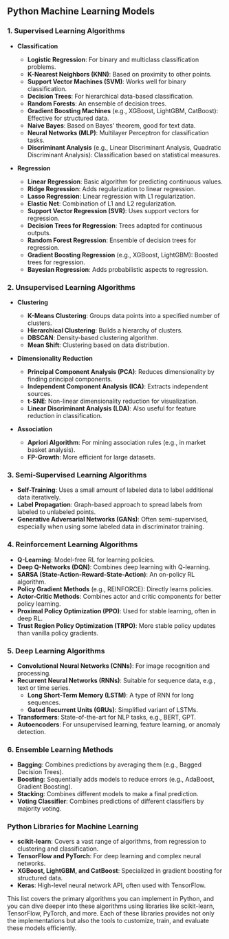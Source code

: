 ## Python Machine Learning Models

### 1. **Supervised Learning Algorithms**

   - **Classification**
     - **Logistic Regression**: For binary and multiclass classification problems.
     - **K-Nearest Neighbors (KNN)**: Based on proximity to other points.
     - **Support Vector Machines (SVM)**: Works well for binary classification.
     - **Decision Trees**: For hierarchical data-based classification.
     - **Random Forests**: An ensemble of decision trees.
     - **Gradient Boosting Machines** (e.g., XGBoost, LightGBM, CatBoost): Effective for structured data.
     - **Naive Bayes**: Based on Bayes' theorem, good for text data.
     - **Neural Networks (MLP)**: Multilayer Perceptron for classification tasks.
     - **Discriminant Analysis** (e.g., Linear Discriminant Analysis, Quadratic Discriminant Analysis): Classification based on statistical measures.

   - **Regression**
     - **Linear Regression**: Basic algorithm for predicting continuous values.
     - **Ridge Regression**: Adds regularization to linear regression.
     - **Lasso Regression**: Linear regression with L1 regularization.
     - **Elastic Net**: Combination of L1 and L2 regularization.
     - **Support Vector Regression (SVR)**: Uses support vectors for regression.
     - **Decision Trees for Regression**: Trees adapted for continuous outputs.
     - **Random Forest Regression**: Ensemble of decision trees for regression.
     - **Gradient Boosting Regression** (e.g., XGBoost, LightGBM): Boosted trees for regression.
     - **Bayesian Regression**: Adds probabilistic aspects to regression.

### 2. **Unsupervised Learning Algorithms**

   - **Clustering**
     - **K-Means Clustering**: Groups data points into a specified number of clusters.
     - **Hierarchical Clustering**: Builds a hierarchy of clusters.
     - **DBSCAN**: Density-based clustering algorithm.
     - **Mean Shift**: Clustering based on data distribution.

   - **Dimensionality Reduction**
     - **Principal Component Analysis (PCA)**: Reduces dimensionality by finding principal components.
     - **Independent Component Analysis (ICA)**: Extracts independent sources.
     - **t-SNE**: Non-linear dimensionality reduction for visualization.
     - **Linear Discriminant Analysis (LDA)**: Also useful for feature reduction in classification.

   - **Association**
     - **Apriori Algorithm**: For mining association rules (e.g., in market basket analysis).
     - **FP-Growth**: More efficient for large datasets.

### 3. **Semi-Supervised Learning Algorithms**

   - **Self-Training**: Uses a small amount of labeled data to label additional data iteratively.
   - **Label Propagation**: Graph-based approach to spread labels from labeled to unlabeled points.
   - **Generative Adversarial Networks (GANs)**: Often semi-supervised, especially when using some labeled data in discriminator training.

### 4. **Reinforcement Learning Algorithms**

   - **Q-Learning**: Model-free RL for learning policies.
   - **Deep Q-Networks (DQN)**: Combines deep learning with Q-learning.
   - **SARSA (State-Action-Reward-State-Action)**: An on-policy RL algorithm.
   - **Policy Gradient Methods** (e.g., REINFORCE): Directly learns policies.
   - **Actor-Critic Methods**: Combines actor and critic components for better policy learning.
   - **Proximal Policy Optimization (PPO)**: Used for stable learning, often in deep RL.
   - **Trust Region Policy Optimization (TRPO)**: More stable policy updates than vanilla policy gradients.

### 5. **Deep Learning Algorithms**

   - **Convolutional Neural Networks (CNNs)**: For image recognition and processing.
   - **Recurrent Neural Networks (RNNs)**: Suitable for sequence data, e.g., text or time series.
     - **Long Short-Term Memory (LSTM)**: A type of RNN for long sequences.
     - **Gated Recurrent Units (GRUs)**: Simplified variant of LSTMs.
   - **Transformers**: State-of-the-art for NLP tasks, e.g., BERT, GPT.
   - **Autoencoders**: For unsupervised learning, feature learning, or anomaly detection.

### 6. **Ensemble Learning Methods**

   - **Bagging**: Combines predictions by averaging them (e.g., Bagged Decision Trees).
   - **Boosting**: Sequentially adds models to reduce errors (e.g., AdaBoost, Gradient Boosting).
   - **Stacking**: Combines different models to make a final prediction.
   - **Voting Classifier**: Combines predictions of different classifiers by majority voting.

### Python Libraries for Machine Learning

- **scikit-learn**: Covers a vast range of algorithms, from regression to clustering and classification.
- **TensorFlow and PyTorch**: For deep learning and complex neural networks.
- **XGBoost, LightGBM, and CatBoost**: Specialized in gradient boosting for structured data.
- **Keras**: High-level neural network API, often used with TensorFlow.

This list covers the primary algorithms you can implement in Python, and you can dive deeper into these algorithms using libraries like scikit-learn, TensorFlow, PyTorch, and more. Each of these libraries provides not only the implementations but also the tools to customize, train, and evaluate these models efficiently.